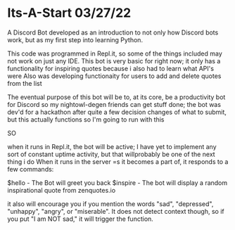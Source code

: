 # Its-A-Start 03/27/22
A Discord Bot developed as an introduction to not only how Discord bots work, but as my first step into learning Python. 

This code was programmed in Repl.it, so some of the things included may not work on just any IDE. 
This bot is very basic for right now; it only has a functionality for inspiring quotes because i also had to learn what API's were
Also was developing functionaity for users to add and delete quotes from the list

The eventual purpose of this bot will be to, at its core, be a productivity bot for Discord so my nightowl-degen friends can get stuff done;
the bot was dev'd for a hackathon after quite a few decision changes of what to submit, but this actually functions so I'm going  to run with this

SO

when it runs in Repl.it, the bot will be active; I have yet to implement any sort of constant uptime activity, but that willprobably be one of the next thing i do
When it runs in the server =s it becomes a part of, it responds to a few commands:

$hello - The Bot will greet you back
$inspire - The bot will display a random inspirational quote from zenquotes.io

it also will encourage you if you mention the words "sad", "depressed", "unhappy", "angry", or "miserable". It does not detect context though, so if you put 
"I am NOT sad," it will trigger the function.
